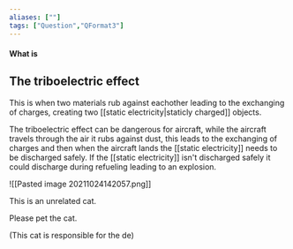 ```yaml
---
aliases: [""]
tags: ["Question","QFormat3"]
---
```


#### What is
## The triboelectric effect
This is when two materials rub against eachother leading to the exchanging of charges, creating two [[static electricity|staticly charged]] objects.

The triboelectric effect can be dangerous for aircraft, while the aircraft travels through the air it rubs against dust, this leads to the exchanging of charges and then when the aircraft lands the [[static electricity]] needs to be discharged safely. If the [[static electricity]] isn't discharged safely it could discharge during refueling leading to an explosion.

![[Pasted image 20211024142057.png]]

This is an unrelated cat.

Please pet the cat.

(This cat is responsible for the de)